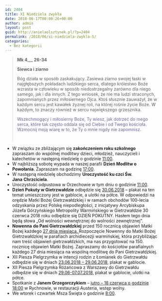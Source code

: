 ```yaml
---
id: 2404
title: XI Niedziela zwykła
date: 2018-06-17T00:00:26+00:00
author: admin
layout: post
guid: http://anielaolsztynek.pl/?p=2404
permalink: /2018/06/xi-niedziela-zwykla-5/
categories:
  - Bez kategorii
---
```

> **Mk 4_,_ 26-34**
> 
> **Siewca i ziarno**
> 
> Bóg działa w sposób zaskakujący. Zasiewa ziarno swojej łaski w najgłębszych pokładach ludzkiego serca, dlatego królestwo Boże wzrasta w człowieku w sposób niedostrzegalny zarówno dla niego samego, jak i dla innych. Z tego wniosek, że nie ma ludzi straconych, zapomnianych przez miłosiernego Ojca. Ktoś słusznie zauważył, że w każdym sercu jest kawałek żyznej roli, na której rośnie życie Boże. W każdym, to znaczy również w sercu największego grzesznika.
> 
> <span style="color: #666699;">Wszechmogący i miłosierny Boże, Ty wiesz, jak dotrzeć do mego serca, które tak często oddala się od Ciebie i od Twego kościoła. Wzmocnij moją wiarę w to, że Ty o mnie nigdy nie zapomnisz.</span>
> 
> &nbsp;

  * W związku ze zbliżającym się **zakończeniem roku szkolnego** zapraszam do wspólnej modlitwy dzieci, młodzież, nauczycieli i katechetów w następną niedzielę o godzinie <span style="text-decoration: underline;">11:00</span>.
  * W najbliższą sobotę wypada w naszej parafii **Dzień Modlitw o Powołania**. Zapraszam na godzinę <span style="text-decoration: underline;">17:00</span>.
  * W następną niedzielę obchodzimy **Uroczystość ku czci Św. Jana** **Chrzciciela**.
  * Uroczystość odpustowa w Orzechowie w tym dniu o godzinie <span style="text-decoration: underline;">11:00</span>.
  * **Dzień Pokuty w Gietrzwałdzie** odbędzie się <span style="text-decoration: underline;">30.06.2018</span> &#8211; plakat na ten temat umieszczony jest w gablocie, a ulotki na półce. W odpowiedzi na orędzie Matki Bożej Gietrzwałdzkiej i w ramach obchodów 100-lecia odzyskania przez Polskę niepodległości, z inicjatywy Arcybiskupa Józefa Górzyńskiego Metropolity Warmińskiego w Gietrzwałdzie 30 czerwca 2018 roku odbędzie się DZIEŃ POKUTNY. Hasłem tego dnia będą słowa &#8222;Od wolności wewnętrznej do wolności zewnętrznej&#8221;.
  * **Nowenna** **do Pani Gietrzwałdzkiej** przed 150 rocznicą objawień Matki Bożej każdego <span style="text-decoration: underline;">27 dnia miesiąca. </span>Rozpoczęcie Nowenny do Matki Bożej Gietrzwałdzkiej w parafiach archidiecezji warmińskiej, która przybliżając nam treść objawień gietrzwałdzkich, ma nas przygotować na 150. rocznicę objawień Matki Bożej. Zapraszamy do kościołów parafialnych każdego 27 dnia miesiąca na wspólną modlitwę do Pani Gietrzwałdzkiej.
  * XII Piesza Pielgrzymka w intencji rodzin z Łomianek do Gietrzwałdu odbędzie się w dniach <span style="text-decoration: underline;">23.06.2018 &#8211; 29.06.2018</span>, plakat w gablocie.
  * XII Piesza Pielgrzymka Różańcowa z Warszawy do Gietrzwałdu odbędzie się w dniach <span style="text-decoration: underline;">29.06-07.07.2018</span>, plakat w gablocie, ulotki na półce.
  * Spotkanie z **Janem Grzegorczykiem** &#8211; <span style="text-decoration: underline;">jutro &#8211; 18 czerwca o godzinie 18:00</span> w Rychnowie, w restauracji Austeria, wstęp wolny.
  * We wtorek i czwartek Msza Święta o godzinie <span style="text-decoration: underline;">8:00</span>.

&nbsp;